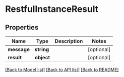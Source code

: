 # RestfulInstanceResult

## Properties
Name | Type | Description | Notes
------------ | ------------- | ------------- | -------------
**message** | **string** |  | [optional] 
**result** | **object** |  | [optional] 

[[Back to Model list]](../README.md#documentation-for-models) [[Back to API list]](../README.md#documentation-for-api-endpoints) [[Back to README]](../README.md)


